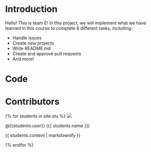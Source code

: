 # Introduction
Hello! This is team E!
In this project, we will implement what we have learned in this course to complete 8 different tasks, including:
* Handle issues
* Create new projects
* Write README.md
* Create and approve pull requests
* And more!
# Code
# Contributors
{% for students in site.stu %}
  <img src="{{ students.image }}">
  <p><span>@{{students.user}}</span> ({{ students.name }})</p>
  <p>{{ students.content | markdownify }}</p>
{% endfor %}

